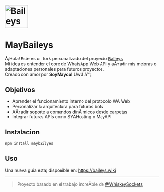 <h1><img alt="Baileys logo" src="https://files.catbox.moe/k7x02e.png" height="75"/></h1>

# MayBaileys

Â¡Hola! Este es un fork personalizado del proyecto [Baileys](https://github.com/WhiskeySockets/Baileys).  
Mi idea es entender el core de WhatsApp Web API y aÃ±adir mis mejoras o adaptaciones personales para futuros proyectos.  
Creado con amor por **SoyMaycol** UwU â™¡

## Objetivos

- Aprender el funcionamiento interno del protocolo WA Web
- Personalizar la arquitectura para futuros bots
- AÃ±adir soporte a comandos dinÃ¡micos desde carpetas
- Integrar futuras APIs como SYAHosting o MayAPI

## Instalacion

```bash
npm install maybailyes
```

## Uso
Una nueva guia esta¡ disponible en: https://baileys.wiki

---

> Proyecto basado en el trabajo increÃ­ble de [@WhiskeySockets](https://github.com/WhiskeySockets/Baileys)
